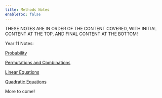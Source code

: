 ```yaml
---
title: Methods Notes
enableToc: false
---
```


THESE NOTES ARE IN ORDER OF THE CONTENT COVERED, WITH INITIAL CONTENT AT THE TOP, AND FINAL CONTENT AT THE BOTTOM!

Year 11 Notes:

[Probability](11Methods/Probability.md)

[Permutations and Combinations](11Methods/PerCom.md)

[Linear Equations](11Methods/Lines)

[Quadratic Equations](11Methods/Quadratics.md)

More to come!